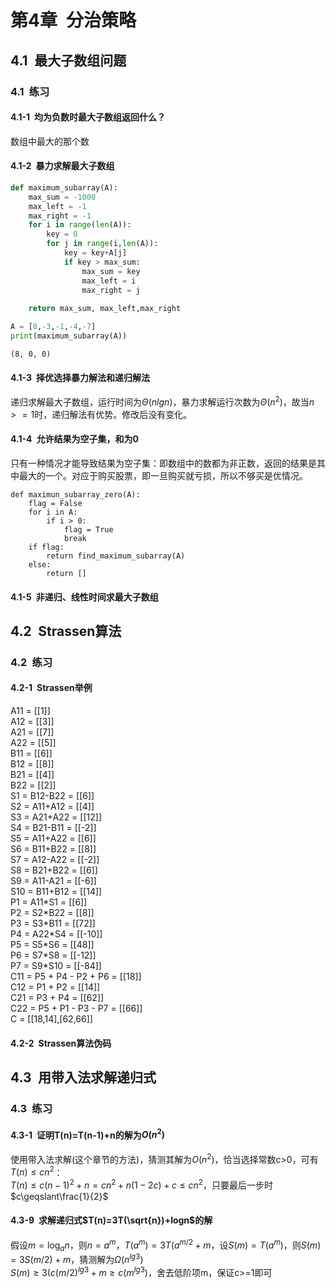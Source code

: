 
# 第4章&ensp;分治策略

## 4.1&ensp;最大子数组问题

### 4.1&ensp;练习

#### 4.1-1&ensp;均为负数时最大子数组返回什么？

数组中最大的那个数

#### 4.1-2&ensp;暴力求解最大子数组


```python
def maximum_subarray(A):
    max_sum = -1000
    max_left = -1
    max_right = -1
    for i in range(len(A)):
        key = 0
        for j in range(i,len(A)):
            key = key+A[j]
            if key > max_sum:
                max_sum = key
                max_left = i
                max_right = j
    
    return max_sum, max_left,max_right

A = [8,-3,-1,-4,-7]
print(maximum_subarray(A))
```

    (8, 0, 0)
    

#### 4.1-3&ensp;择优选择暴力解法和递归解法

递归求解最大子数组，运行时间为$\Theta(nlgn)$，暴力求解运行次数为$\Theta(n^{2})$，故当$n>=1$时，递归解法有优势。修改后没有变化。

#### 4.1-4&ensp;允许结果为空子集，和为0

只有一种情况才能导致结果为空子集：即数组中的数都为非正数，返回的结果是其中最大的一个。对应于购买股票，即一旦购买就亏损，所以不够买是优情况。

```
def maximun_subarray_zero(A):
    flag = False
    for i in A:
        if i > 0:
            flag = True
            break
    if flag:
        return find_maximum_subarray(A)
    else:
        return []
```

#### 4.1-5&ensp;非递归、线性时间求最大子数组

## 4.2&ensp;Strassen算法

### 4.2&ensp;练习

#### 4.2-1&ensp;Strassen举例

A11 = [[1]]<br>
A12 = [[3]]<br>
A21 = [[7]]<br>
A22 = [[5]]<br>
B11 = [[6]]<br>
B12 = [[8]]<br>
B21 = [[4]]<br>
B22 = [[2]]<br>
S1 = B12-B22 = [[6]]<br>
S2 = A11+A12 = [[4]]<br>
S3 = A21+A22 = [[12]]<br>
S4 = B21-B11 = [[-2]]<br>
S5 = A11+A22 = [[6]]<br>
S6 = B11+B22 = [[8]]<br>
S7 = A12-A22 = [[-2]]<br>
S8 = B21+B22 = [[6]]<br>
S9 = A11-A21 = [[-6]]<br>
S10 = B11+B12 = [[14]]<br>
P1 = A11\*S1 = [[6]]<br>
P2 = S2\*B22 = [[8]]<br>
P3 = S3\*B11 = [[72]]<br>
P4 = A22\*S4 = [[-10]]<br>
P5 = S5\*S6 = [[48]]<br>
P6 = S7\*S8 = [[-12]]<br>
P7 = S9\*S10 = [[-84]]<br>
C11 = P5 + P4 - P2 + P6 = [[18]]<br>
C12 = P1 + P2 = [[14]]<br>
C21 = P3 + P4 = [[62]]<br>
C22 = P5 + P1 - P3 - P7 = [[66]]<br>
C = [[18,14],[62,66]]

#### 4.2-2&ensp;Strassen算法伪码

## 4.3&ensp;用带入法求解递归式

### 4.3&ensp;练习

#### 4.3-1&ensp;证明T(n)=T(n-1)+n的解为$O(n^2)$

使用带入法求解(这个章节的方法)，猜测其解为$O(n^2)$，恰当选择常数c>0，可有$T(n)\leqslant cn^2$：<br>
$T(n)\leqslant c(n-1)^2+n=cn^2+n(1-2c)+c\leqslant cn^2$，只要最后一步时$c\geqslant\frac{1}{2}$

#### 4.3-9&ensp;求解递归式$T(n)=3T(\sqrt{n})+logn$的解

假设$m=\log_{a}{n}$，则$n=a^m$，$T(a^{m})=3T(a^{m/2}+m$，设$S(m)=T(a^{m})$，则$S(m)=3S(m/2)+m$，猜测解为$\Omega(n^{lg3})$<br>
$S(m)\geqslant 3(c(m/2)^{lg3}+m \geqslant c(m^{lg3})$，舍去低阶项m，保证c>=1即可
